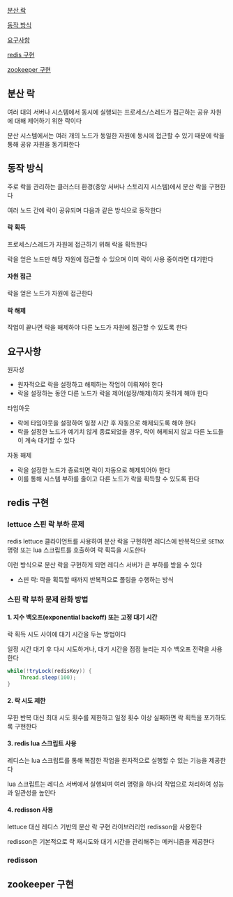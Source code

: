 [분산 락](#분산-락)

[동작 방식](#동작-방식)

[요구사항](#요구사항)

[redis 구현](#redis-구현)

[zookeeper 구현](#zookeeper-구현)

## 분산 락

여러 대의 서버나 시스템에서 동시에 실행되는 프로세스/스레드가 접근하는 공유 자원에 대해 제어하기 위한 락이다

분산 시스템에서는 여러 개의 노드가 동일한 자원에 동시에 접근할 수 있기 때문에 락을 통해 공유 자원을 동기화한다


## 동작 방식

주로 락을 관리하는 클러스터 환경(중앙 서버나 스토리지 시스템)에서 분산 락을 구현한다

여러 노드 간에 락이 공유되며 다음과 같은 방식으로 동작한다

#### 락 획득

프로세스/스레드가 자원에 접근하기 위해 락을 획득한다

락을 얻은 노드만 해당 자원에 접근할 수 있으며 이미 락이 사용 중이라면 대기한다

#### 자원 접근

락을 얻은 노드가 자원에 접근한다

#### 락 해제

작업이 끝나면 락을 해제하야 다른 노드가 자원에 접근할 수 있도록 한다


## 요구사항

원자성
- 원자적으로 락을 설정하고 해제하는 작업이 이뤄져야 한다
- 락을 설정하는 동안 다른 노드가 락을 제어(설정/해제)하지 못하게 해야 한다

타임아웃
- 락에 타임아웃을 설정하여 일정 시간 후 자동으로 해제되도록 해야 한다
- 락을 설정한 노드가 예기치 않게 종료되었을 경우, 락이 해제되지 않고 다른 노드들이 계속 대기할 수 있다

자동 해제
- 락을 설정한 노드가 종료되면 락이 자동으로 해제되어야 한다
- 이를 통해 시스템 부하를 줄이고 다른 노드가 락을 획득할 수 있도록 한다


## redis 구현

### lettuce 스핀 락 부하 문제

redis lettuce 클라이언트를 사용하여 분산 락을 구현하면 레디스에 반복적으로 `SETNX` 명령 또는 lua 스크립트를 호출하여 락 획득을 시도한다

이런 방식으로 분산 락을 구현하게 되면 레디스 서버가 큰 부하를 받을 수 있다
- 스핀 락: 락을 획득할 때까지 반복적으로 폴링을 수행하는 방식

### 스핀 락 부하 문제 완화 방법

#### 1. 지수 백오프(exponential backoff) 또는 고정 대기 시간

락 획득 시도 사이에 대기 시간을 두는 방법이다

일정 시간 대기 후 다시 시도하거나, 대기 시간을 점점 늘리는 지수 백오프 전략을 사용한다

```java
while(!tryLock(redisKey)) {
    Thread.sleep(100);
}
```

#### 2. 락 시도 제한

무한 반복 대신 최대 시도 횟수를 제한하고 일정 횟수 이상 실패하면 락 획득을 포기하도록 구현한다

#### 3. redis lua 스크립트 사용

레디스는 lua 스크립트를 통해 복잡한 작업을 원자적으로 실행할 수 있는 기능을 제공한다

lua 스크립트는 레디스 서버에서 실행되며 여러 명령을 하나의 작업으로 처리하여 성능과 일관성을 높인다

#### 4. redisson 사용

lettuce 대신 레디스 기반의 분산 락 구현 라이브러리인 redisson을 사용한다 

redisson은 기본적으로 락 재시도와 대기 시간을 관리해주는 메커니즘을 제공한다


### redisson  



## zookeeper 구현



